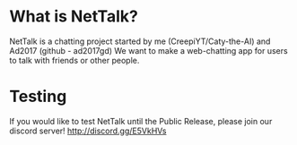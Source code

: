 # What is NetTalk?
NetTalk is a chatting project started by me (CreepiYT/Caty-the-AI) and Ad2017 (github - ad2017gd)
We want to make a web-chatting app for users to talk with friends
or other people.



# Testing
If you would like to test NetTalk until the Public Release, please join our discord server! 
http://discord.gg/E5VkHVs
